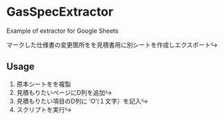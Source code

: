 # GasSpecExtractor
Example of  extractor for Google Sheets

マークした仕様書の変更箇所をを見積書用に別シートを作成しエクスポート↪


## Usage

1. 原本シートをを複製
2. 見積もりたいページにD列を追加↪
3. 見積もりたい項目のD列に 'O’(１文字）を記入↪
4. スクリプトを実行↪
